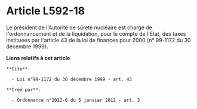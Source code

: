 # Article L592-18

Le président de l'Autorité de sûreté nucléaire est chargé de l'ordonnancement et de la liquidation, pour le compte de l'Etat,
des taxes instituées par l'article 43 de la loi de finances pour 2000 (n° 99-1172 du 30 décembre 1999).

**Liens relatifs à cet article**

	**Cite**:

	  - Loi n°99-1172 du 30 décembre 1999 - art. 43

	**Créé par**:

	  - Ordonnance n°2012-6 du 5 janvier 2012 - art. 3
